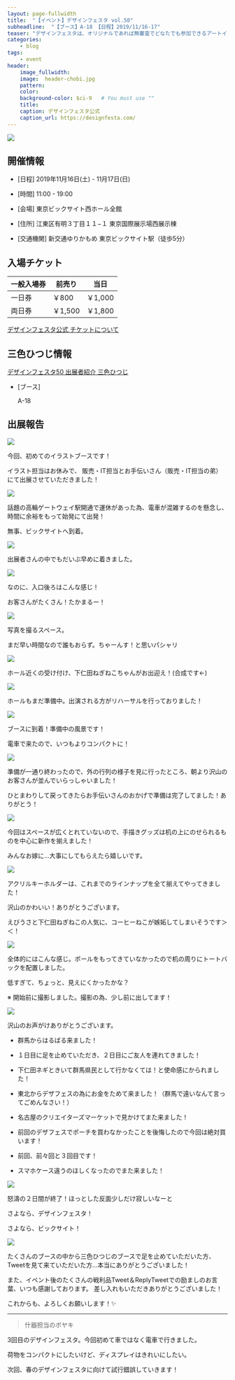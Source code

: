 ```yaml
---
layout: page-fullwidth
title:  "【イベント】デザインフェスタ vol.50"
subheadline:  "【ブース】A-18 【日程】2019/11/16-17"
teaser: "デザインフェスタは、オリジナルであれば無審査でどなたでも参加できるアートイベントです。"
categories:
    - blog
tags:
    - event
header:
    image_fullwidth:
    image:  header-chobi.jpg
    pattern:
    color:
    background-color: $ci-9   # You must use ""
    title:
    caption: デザインフェスタ公式
    caption_url: https://designfesta.com/
---
```


![](https://lh3.googleusercontent.com/I6B5yEm13JqUMd6nLYsiH0C45Q4D6IkOzQCt6SRKRcZhJ3VwM08nBzVqJ5UaYqFP3vVvFOkPu-j7x_gJH1fRaeMU2D80uHFiKywyNQWAUNg6AD-EruRXzZNJQYM70gAn-5-_3fo5u1mtpixrA3eE_F-P_3gqQl3GdP4yP5EJas-SybzP-zrjHh7HviJWjNTqvEVt3YqW2Umm508QHDTmRs7v48JT-2TaHRoQHo_uMw1SYkB0MyupUbL9RYSa0TcNlf2L0_Vd2gNMua-9tg2EYBK5zd-O_PPe_i0VC9KklOOXxmKDgtJjzu6dhIkKoyBPdJSfn6WLhpNBr68i9FwmZPOBKFXOj97gc75HT1K41bygNe6zUnncbLsQMLLRBSOcjo1hC9NhumU7NZhM-AqZSIBia1dZ2WQEX0MtM2txwc8YCLy5BuIvohSH3EPTMOYHcqnuPBJl7pyzV0voENOSvslaS-tFyBvcIHz83WfXo7bwVydBIO7JOjATzTYooxsBjeWyE8uOqMNHi0O7qwcuAENUNoE188jGp6CbW8C35iAJ0TM-smvMeRogOadWTo79Sw5B-38ez0K1GCDjTvn-KMdLlixXX0H-TN8Ew7cRA5orsppbBKjkoBfSrKbBlez6nN8-hRu8SQ9DtRZ3wllRViUa4vCJU6O8fvwRw1G7yiVT2ZqK1kBofcdPrXUoVSZzMbu_CY8UdNaZYH7BhE57F0I=w599-h338-no?authuser=2)

## 開催情報

* [日程] 2019年11月16日(土) - 11月17日(日) 

* [時間] 11:00 - 19:00 

* [会場] 東京ビックサイト西ホール全館

* [住所] 江東区有明３丁目１１−１ 東京国際展示場西展示棟

* [交通機関] 新交通ゆりかもめ 東京ビックサイト駅（徒歩5分）

## 入場チケット

|一般入場券|前売り|当日|
|---|---|---|
|一日券|￥800|￥1,000|
|両日券|￥1,500|￥1,800|

[デザインフェスタ公式 チケットについて](https://designfesta.com/about-ticket/)

## 三色ひつじ情報

[デザインフェスタ50 出展者紹介 三色ひつじ](https://designfesta.com/about-artist-detail/?md=detail&id=B9vphf8XlZbcMajUbxTK%2Fg%3D%3D)

* [ブース] 

    A-18

## 出展報告

![](https://lh3.googleusercontent.com/iLaTHxHV8RlvZdsy-pdMNC3f_kmLR5y_pWSwuc8eo9Fn9jWc_TUQOS2qmfa6AgkYBMU4fOWa1DFZ2QiZC-yxEhOgDctfr5MYSd_8kU0POMvLskR-4hz19P0qvYg9S2kMkfIeBuFgEpBAhncJnnLitrwzSiaH384cjUBdtu4aAeMzNMaAdwKcQBByWVLestyvS4Pwhx3BN9QKe-mMjdZiwYD-1MMDZkRNCcm2uHOpundvGSbvVcefOYIKJ9Cu7NoADYuUu-oOtxcMiPNcSqFLClWjLA4pEtTNMhYMm9FAwz1uXvzweqzasRzlzU9vEr6NZCIsIA9pUW7QqdQG3ghF8IQ92Ap9BFq0tCqa48q_-zfCDVRxI0JLFmcG7VSjZRlouDsVpe98Bx7YbeO_n2aVIQhRnE4qOQPoYBz2WEoheNoFY29TPL-IrGCF8wLhnBUkpZviKFBh6yGQoJJMsX9fGKjuWS7CMDt5ETOyuqKD0XQCtdi6RNdQ4tkjkRwp-p0umsOCXKQ75KqvhSzkANERbiKvvZnS2mXl9qDR5c4xq35qY2kHnZg3SVz-4STVveUwk5Kc0aXhKOf-y-XWsW520zQ4wu_aOiG2FUFsGA-5SWjF2mL0iDM_GDS5BfRE-udMP-UamQ_gO0b4pqFMsvcMvXtak90Qr97hNP45KYxHbYLrAb00Xks8u5VmA-KZ8fF-2ol75oyeipJPgZD0azDud6M=w596-h419-no?authuser=2)

今回、初めてのイラストブースです！

イラスト担当はお休みで、
販売・IT担当とお手伝いさん（販売・IT担当の弟）にて出展させていただきました！

![](https://lh3.googleusercontent.com/mVAafvtE7fgvnntXC-c90uQUFNZRsndvn5Xyw_m6wkS210nQeCP9E2M63Vpsfi0JsuUKRX8oHDejztNcjfk8wFvwQyQvL95yvdgR18k11wCa4Ng9KXr3rSRym0wPa1FwtO6iE40YYPEgb8Z46cldCW07If30CkZ12JHeh5Q5ADtTe-Qf7_tD34V0co4R6GDZzo3F990pFeEh4xJEn_rMeJDlPouPFGCkjuaxfV7u5cfjbdzqw8b-g-a9wngJKjGiFID2mlvRn42Tbguf8pTCaTdkfkwdvMRIbEvLFjHyK9Ws5QBMy_5fcav9ee9VbktY06XgeyM-_S5YyBbbMyxDOxEiaMQ0-vBUZ0gwO4kCHsvEvn5T_iNzk564ZgNqPUOhAdMIV8lqhedyFVzQw8_y4WvLioNViWnO5MOciUitRevFH69JQ4Hrdh0rzF2xuYCjVW6ipi2nT6UEfMXMHP6oy6sMHMqO-JQBD1rZUHwysDs-zuRM15LPZAlET1KUinfKumXa8LMjUIcgugpnyJGAk621ysOMHAe_zI9Vb3Tb9dczeOsP9H1BcOR-KR_LByQojdAkm89HIXEJanW3c6UnigLZv1Ye-pMgp5CqThDKcC4WicZZkwydIo6RZj6IlcTZrcgPTK0ZWS3cc3yzl5b60Mv1JoJ-plWXLpZQvgl5gMmSWM3oU8tLergD3YiVUZ6aZIeaoXN9vnmS2l7YZfOsNJk=w475-h575-no?authuser=2)

話題の高輪ゲートウェイ駅開通で運休があった為、電車が混雑するのを懸念し、時間に余裕をもって始発にて出発！

無事、ビックサイトへ到着。

![](https://lh3.googleusercontent.com/qn-cShQ1rhfOwJoQIuyxA7u6zE2GJuvQ9ks7MWzby9Wu2h57IJ_X2MqA60fKPGGY-nFWnILZMsE1_Zy_XfVr0uXBfWEhi2lYvH0NTWysdBqc8dEaMjEcd2F6kpg1-DIkLcgG0s4VoecEsU400KwF-skTueJWXfHDjh_CTgTS-dVMNYv5_BjSSJMTN8PijQk3wfDJdvD3oCUZAtvsbc_DcY86ojyA4oCApxzsNtuL4digXiXj-izvp4_oBoNsTykp_XmDlCVWxiHakbotcjzL2--3LXEe0Cv3-SCTtkAfUjPFUdLLemduf7b0do6Zq92YF8Hh3aoVKMjjBN5x01I5c2lGCSBLnecrbDj4x5u2Kj8eZWElHHeI-RkKOcuhdwVbNXyw7-KjmmrcmudcRabOSAQIHiEQqUYNUK0MoNVkdDKb8wBHzpIXx9LmHnp9GdUaA3qODip9n6Abmv2Y5Yo7PQMxFgVJ02FwYgOG--_SvY2jOf4zPzZKu7vFW5tWZ6GzV30PQeLVbbkYpThNVf4MaS0SMPqE5L9a4p2q4muo_ekG0SmsiqW7X1lDWKl5YkleBj8MeSBaMxwNfWv9RHkELBuByI8UiMR3TaM2Z9hC5fL3maYd97vqX6Ue_yPGerw8fCj0P1rq1HKd3fQ5gvhAJJKY1VW4E6gtbh22PuIWXe339JUdiGsx03mNa0DreSMzYu0iU3YVvNsxYOuh505RIpk=w596-h335-no?authuser=2)

出展者さんの中でもだいぶ早めに着きました。

![](https://lh3.googleusercontent.com/JaZqAZZsyF5Uv4WSflVGZoc2rGflmjhrRz7Wks5Qv0_OxDgCYgBvfDt_xB0WDAH7q-2dHFAEdyp0fmSwo7RMKlS0_k8TUxB4-a83MyJGrhjn4w3VBVDgJrpJTdCDqqhhRdyBMWbuuw5-TeQyjbPmQew5qXYGUB8GJZvn_BULg-lfVw1fVM1BwSMeTFAY08EHqAS1RyExx8R1azYMeVnn2NcL2h98Xs_UkJfbnbYBlAIEzhegS7shmjzTa2iR7_5F7ga7_cegsnivtbDMmK21WgKdz6EzZ6iThYmDm_Vuj8EKF2XROKIQ1s9yX20GIhd13lh9bb4vK6wgqDG9OvMSEskgtr_1ShFsyJrOrtkP4gIq4ozrtlELO0Rx-4axZRnBHxzLZK8D23N4dPXHSCO0a1R9jiak33OQDd8rdql-RG9xXVxKhLPR_OJT5hiWIfjv1-URH8zBsjMYdWLLsNQvtLsuj3XfT86DVpZIHLiyWFR0-hkNy_xyEmX3jBgmIBebbL3-CwH3crlL-cpI62Mtt2d0eCGxPnLQ5ovLxuRbBi5Oe66QWO4Lv0ofW54nsnn_AyqPjJ-9cRVnIeOjYmoPIZgeHCoXZ0RhI48Z99YJ5ZdNg_I0Ba1yHc_r8r_2S5ojm7uHy4cGJaNp4IoJV7ffTtW0ZDaF4QXITcDTmY3oFIL0aclCf3Q_YREl7ihwaeH2kgu9ps5T5hcgVoOdMh47pjs=w478-h581-no?authuser=2)

なのに、入口後ろはこんな感じ！

お客さんがたくさん！たかまるー！

![](https://lh3.googleusercontent.com/ZOPMUNPcF_w7jH2pz_5PH7ZE1DTxURKOt4MMbPC0EVgbCgo_6k49AKeiZAm9lspmZ-WdJB1rFS6mHc01olqkOJHfWt4UlhhORMFw7FhoXu8z3vKsBue1q86tzpTFidxF6WyS_7_Xv_bRgMVnTXVP-sItCMRsL4JeCrG-T-R5OGn3_0sIvXYeRYLU2DVGvOPPPuH_mLud5SQ25fpfxbQktCUP6IEe91RCD1CpQJ6g5wFcZQ0su95vlunCY89gniJC4VsiqGvP2zfR_HrzM_RgQLk6Of0h4XDBnwT1p93-7SEsu7ihCrkVu_cRd-S4ibqZ7Zq9pUGX8EIKXVQzt_T5fXGmEn3-WGKc_2BkZhd_kqqq6iPBKtMAYpkUVA8UF0Hoyva-vRKFeixgVj6nPtVwTPgjReN3kmE_8kxUr2C8lKSRNzU4g01h0PorBNPKA_OC7JEwFbXtXY5_4IC2ttMlbR5Tkc0-PFPa9kiilsbxYj47MXIjX8Vvvc_11RPy1jZSsISotdh-nNlvFrC8UaYdmsME9Ir7YVMAAwrGawr79PNuLnpcrpJkYO5tQTk0pZBDGB5krGSeTtxSNm5hW4ovoXE3-2ijxairJ7vKZ-va-tQaaA9QyOZp87TuJYPtTWeb7gkAyXfcqXbgzWr2HATzwUsxWqZ-eD_Ep6Le5kzaxTBpOhJMACWnbp8ZrZF4HVIp2ZPo8A8ZOYIv7la-GEXIVCM=w594-h578-no?authuser=2)

写真を撮るスペース。

まだ早い時間なので誰もおらず。ちゃーんす！と思いパシャリ

![](https://lh3.googleusercontent.com/lGgIin3_IP1in0cerZWKSBm-NerHvUM9PKgj3VJkfw3cYvwmNY_GqNDr8a8V7sF-nYOxyOvrLPdPicNLMvX5OOuF4LczReBm-u53jwH91MNYRUWOdxsmNgCipex5PddiwdYby6lClRFIqOPUpSDM6aiuFStbK6NGoK9rW59GyFmhk5rv6mXfPBRs7EUvDWdBCJGvT3tPL_xRSe1PijGE9DPutdKLSzalDACEtwIgRqegrv87mEMpy-cPmKDJIqPwNMXKXH4L-GKBokffq3JzwPa_zOmp9hj5AZU1-Nm3qRHCpvhkyhqJsmc5l1nLXlm0H4tMNcpl4yb4uthUXt88OEVjcON9ez8pv4xpEPuRojc3dK_qkLIbpCehfzRtcX3-a3PenT3PIf-KQt1JIzVPL_U7HWrEpNqx-FRkl_ExTzjz9_aic0YhMCqtlScaSO1baFp6iKkCiVVw3xrWny8K8ILPxK-zLyF-Ul5cMqtFJVFCRYJ-qHvuWcZoCMo_hiKf_tKqoHB9PFYAuPSEsMy3UpqvQ0z2jFhYywktKMGfpL5yXVLeWRaRLj9fsedaDtfbVTRCQoOIGiHf0d31XO-I0rmlM8WTeSg9n_mlBeDyFWnBwjjplD3JX-tM59haL-7xHGnXQKigZQLS2TTnm5qWE1oYUmH9Psg5uii7pzk7J-T9svIl_U_-2ScDWepJ66nhimHrOjc5t1QMglz0x4WS-UU=w597-h334-no?authuser=2)

ホール近くの受け付け、下仁田ねぎねこちゃんがお出迎え！(合成です←)

![](https://lh3.googleusercontent.com/GfTj8n7-PWhjaq-rhIIPTRDfdUIDjMUxGC7ZC4wSFgzU885p7wUQCwAnOXNxR9brvdyCWRtnsHhhxTcmh6fR7w6hGj6VJIBrqlovbMUs64aGtukuwKChX8_KD5jywiRnHN1RAboLn_53NR6YMhCxzu6to1avh1qRq-hBaTBjrKdTeca-YAjeaaAoxkrQgXGzfkIrstfF3ZkAWabK7VJz_E0YFCRrBOf1VP_HYW3kkTiaZq4tWKEXEDT7ONOrrjeO8IWmwqqxlRa3CHYC1UlD2EMVGKA_ZMNGNb8zi2UGDGcV_y6GUFXhOe6vVHg1HjerK3VGo6uEHaEMMtuRFyxnNrYkxh0RUedkhEfiZyPAsgyDvgObSGqN05Pmq-m9ug_3avC1TJgnIvDVVobzGGYxe2ovwf2Udvw1PEPDP0B4JPx8PPyKuBaGj9GBaoYinwlkk72J2CP5BG4jQeOGcJIyxVkk5m8qUi73TaKNvw194DIB2KvPJPUBKjuKhX-IVKv-7Ip-TDT8PdDy3hqrgoDg9QoQBdfUlb70Q0KA8F9j04KNSj7KPhHJzTKI9S16mKty_EH7pu5OHukTxMLsEeddt_boco70kuHN2OIXgAb1xecKANQ0xy9NNlULbD5braNFL_0-aR36_oPXYHVEgd1uP4OKiO7BVe1TEsO6jlkNsqed2F2X-50x7FDquxFX6Ho4skCKPD_uyh7BzItP6Gm3AL0=w473-h579-no?authuser=2)

ホールもまだ準備中。出演される方がリハーサルを行っておりました！

![](https://lh3.googleusercontent.com/eU3aO-oIInTFQ7so0uALr3gaNU2iwQCl-nzzh2kb6Ank8tuVQSCkbMsf-H-t-WBnqiQ-KtGfbcJcOQDBFOdln-8hMVQF6CV0X-m7IPNewmv3qilrUS_-nP-6VVqNsPh6-xHrGJRoN1KEnO4YxMZ_880IDNsHzkVq9M0fBaNjSTJUuAeCdi_KpgqRtYIiFIfp3_jGUx9xD4KGp-ddGSFEW7U0Di84PAe4SV4ABVu-e0r0bP2690ru1esxujjS6OoOkPY6mQyGm26EUfvCF3z5WQ--BoGrNNv9Q-HzeMUSF076kWMonpNBgmMtWeNiaZ0GonteP14twUXhFhmbRX_RFfT3VgQw8ywOE-Or__54cr5VLZvhkD2Ob5exs0mlyRu-FlqDtUEHgs7DgQGHBeV4m-PHaBeP0EE8raT_iB05L7KxNMdEBNkrvdCvf6Jsaxd-u5_5hrtztngG5ORc3gteb7nN5GAXZczvADg0V5QJpxhgHN5WOen6_dv2qEqa5tHthsx4cnnlr_yZdJOw3-LYxtuvTRltBlIIcIHnDTNtLCHQTXgmuZ03VpSumQ1eIX7hkPamciyEWXSlXGNpZbqUZ_yf53DXNS5IHr9LWztpEDfzYUGk0jfmBgbgDqKyAfaffneYJiFcAJoMWsZxUWPJIoqB2zjMvg6h7wjWZBkKhJKpeGH4jKuetfXy1MuJVn50cdfm5VFP37zwMTJdYNKPSFM=w596-h444-no?authuser=2)

ブースに到着！準備中の風景です！

電車で来たので、いつもよりコンパクトに！

![](https://lh3.googleusercontent.com/r1nJU17mYj6iiFg-dK5nkv7f41djp7l5m3z9XxRJ4jLAxoUkNn77nDuGZJYju6SXTnyTs2IZMhv-2EJrm5dagxF2GXFrCdvFa-GSQZbkJflzXQihKKurtOv-YPLZoB2TN-5jVNNZI58qrRx77wWxH4x4x2WFy8zEKuQSN1XlXpNvXCqqbBeCwR9sleGAQiEPGuJq_tV6mhUmrX4iEe2Tn02J9BwiN6hMZ9iQsImBdJmYhzDc53fVlRupmR12mb0oOF0ArErm1vQBqmR_6L-RKh9QiDO_7UBfirxhzdl-hmOe3hQ9hmSKzXxsXnXvWTZ6mEez41O_DAhu9Bz5TaOklI4nIc2ylKprEtWqmWGFK0lO_-U6q3DCjGMIoIkGkvmaSv0_x-maI0CzHzZJyJRquEjZhA9P_JcKg4enqB22SG90np_6m8YSiCztNLyGgzZHp3NsA9VXGZYIoL5zS2RX6jojknnugjl-0M_5MSsf-yBX73hE2Q7fjtdj-0Tixje1ODVvjpX7JtA-4RoMzJXziFWoGD8fCCuMB2nOeGmjaqPrP9Ekc1lpXVWLfYtwnXExhMLyXvT0QmkJ_HeogSugomlzUvscqoiricovHnB0U_rxM0TNJe2hPxLI0Ef2-QHoObES3hsbdDNDV6WPGVDZ1LmNBpnByA-LbYLNvNE947wpqe1QRoyg2eBQxbVLFKEOyuec-SfuLhynclGPFnkVTY4=w591-h329-no?authuser=2)

準備が一通り終わったので、外の行列の様子を見に行ったところ、朝より沢山のお客さんが並んでいらっしゃいました！

ひとまわりして戻ってきたらお手伝いさんのおかげで準備は完了してました！ありがとう！

![](https://lh3.googleusercontent.com/UvLprTspSETYqa4MaS6OzcgRWjjbab93HqHksRBxJgSZdjHTLa2qGtWM3oh3qIZMxeGmHUTL_A5vPIqFC4TtV2L1rL7uMpBG22n4PXcGuRkrMC_1HX0DqAP4HzQZ-9pFNRNmPuJ8KtnLmRkJToMqAT-xxVhCkAQzN3QS2BvQeH8A4gqW1cSKwou57m6_0NEUWrfx2zF7yrTL4D9EPMwFBZE0t3HpgmqqXK99S6DKeauZKvkcEZqErohiramDvtGP8CqmRsscwhKhdkDDnuzuI4A1NqQP5Kf7XrsAd-gysa2i3dwHp1YFh9pz_jYe4nIHrDaomi0sQupIk3l3sZ6ugQd38XdVkiGz0FYEzSsUvF6Mg_0BTUjG2FLurUmbUsTVtqpkJ6YGjcAqVGHQK47kFtnXCs6XT0VJXbBtccX6RXkaNBJU_AF93hjRlTQyjayIWqKO2KGwnaWncm6cVwzBULqcDj649-ttr1C99JCZArqQlG65B2LgC3bYQCorvSgLlwOtxwjRiTnmUDh-q59awVPX9Bt2aO42FEGJGvy7rUTWXeLACTO5UmqY3EX9G9O6CNmxOrzUFG4j5ZRhsyVQMTGehYUDkgWXSckkQ2Pr2EbJPSU5bhlv7ImBxAAtfKCHuXf3bRs6LLCoJcd9Xobm8cft5OI4Acv3Z7DSO5P4sxskAmBTvzscGg4eEZavgwHkHnaAzBt0OLBaQtSnAQV488w=w589-h326-no?authuser=2)

今回はスペースが広くとれていないので、手描きグッズは机の上にのせられるものを中心に新作を揃えました！

みんなお嫁に…大事にしてもらえたら嬉しいです。

![](https://lh3.googleusercontent.com/4Qik4doW1-pTko3Rn9ZcAfPTnC1gIjXC_xPX8woNsT6M_thCcKLjEWysEEI4PtdJ7g97plBM9KajVclRgj5gu4k_2_UyUIfIm_QY_icLwLSawOevS9phYnUB_ZVBxXV1Jb0XzbxRkuO3aDfCPQtBzhKRjuaPr06ebYRwM9fYqdv1tMmuASTdacifF4Ut9gdGlnSL9zT-5qd73NCt6UuIF8wUNFsmm-tJOOnIMp6XZvMlyo0K5SsbUjgtR1Ltp9Dr5ApJid0IBuE6qW6WdqoXMhDb1PhFQ-V-3n00W9MO8N3AWDC0PSH6rnRpImjsM71PRuLaKi3LBbSg73Gm1wKdWtoJSfJuD3NINtggeA1xf-MbLEqH4RxoWCOWL2jbR9nPfrPhrEsZx6XqI9mqfOZ4bJCJlNq9BVlksga6Y6saYkO5XdcvBMbNT3-rGq9bvAhrCzAXFt_kODeFIDMT938YI_qktPCxB_ps0GaG0NdKY4mqqXuE2jr_Uow-lkefNGoE_epgzTksDPS_ZqvKq4PpAM1EZIFvw3Kw57zpv_IVfF0vXfLjRNI6hYpd-7mWpc_R9YLjWuIoll3AnDh5Ks61ot27vsYhZZ-JF2FX9wVWnqajKb0AVc5Chiohg08-q5T-OJu9ez5u4E9Srp_ZoZCThcxSf_ZnxoLg3CpKozLhE4zNg53NVwfMZyv-QXH6I_KwlPnPVYO2vIeBQCl9AKatu5E=w592-h572-no?authuser=2)

アクリルキーホルダーは、これまでのラインナップを全て揃えてやってきました！

沢山のかわいい！ありがとうございます。

えびうさと下仁田ねぎねこの人気に、コーヒーねこが嫉妬してしまいそうです＞＜！

![](https://lh3.googleusercontent.com/bLdalsX7mSoRikV2bv51LosHnd0gaYNE1vSTDuKD73XdFqhk-WHyV1DpHZjWX-J4TjVrbveyt-Fv3NelrYoWs7KqAqYkVJHEt8RTjFRBfhpIMeMNOxvx_5BhJQhKzchdcdGi9vVdi_kR4uAVeEim_oPsOqrJjRsDj5XNWxrpDVuwaT0ekdanqzOSyAiCT73lcDwORaIuAQ83lw5-Py5iwlaaD-xYDmV7Eyakl02ZxuxqVQv2GNOknt-EjrC47WfLXyra_hmUbJXIoSD_-K9I0jg33E6ln9zTl2SGNKg_LRl3KEJj_x2FroLsHPv2L8imXtLKqOL6wLvDEC7naPERCrheN2TCGTd5shQxrN5PzwvkOX619J5u1Od8ADCn8wTKZOjmft4vdbwGRmBH3R2j__UuCSurbh3JQ4MaSpO_Ag2uG54aG4VFpXBdoypg-MCmHcfOUw87sepKhMAfhdHyy6ubImLIA0QGvd99OJcCEdL1z87BqSTUrv1NEBglUOwx87ifGaqF7X4i4izp6Af4T9HhwqcLlcr857BdDAp5bmB5ahx3PIUHrFsMTbVav20vbNiHk0EuDSE2a_wAMokG0qZ9qs7JhDXbQ2TT-Fdg6DI91DgLxrWuFAw2q4PzgW-Il7u4mwIIvKOw3P95Hz7hXE-xQdRYF6dwTlqRr0FM4CQhxzpBoEoUCxgbS80EOH3oleGEdsQ-vljp9-jvAibLFQo=w587-h576-no?authuser=2)

全体的にはこんな感じ。ポールをもってきていなかったので机の周りにトートバックを配置しました。

低すぎて、ちょっと、見えにくかったかな？

※ 開始前に撮影しました。撮影の為、少し前に出してます！

![](https://lh3.googleusercontent.com/20U_5H3JY1NWWZ59XWLOXN0HVqwzVd5eMHbuC1EGvJR7E1qKn2jR0oDntBPtwBtHvvtIVY9EtXeXC8DHiIK_lO2EoBDWg26eQdTyBXoxyzgkryiW0NrTsGVP3WjEVQbnlA6Nga7_5QJxvD7M74bb75XxMZOqag_A6kccUQDDKrMYMbFTmeJ2AuW4d1BHOUVwOJiB-Y-wE4otTGDvDZpvKluOibdJT7VrdGNK9EpBIQZpPb6X-oKAsPIBRtB11aYtMh9XrktFSFFsJUUU4hA09Vfx3LIpIwdWZsDnh3miNgEMLEV5fCbRry4aFZtxBDMZd-ZFyWgLQzfX__mJFQ_Iqi9rGrTm0tawdfEZY1tjjk0rkW07mMMdINXhtYV5RvEDlnR02XYTGXIfpIDN1Pj01y7vP26h0PNN6A1rAjTYJBz0p0J_TStyTCmOrA5dBTyye5oDuU2OCGiQXcFB6aiKcKpNJcj3zTF5Liv6XQg-xi_CnIK7c-54foZP1HpoMkTvvQDvhop8OVBZW5noP8Ghz0FMtjtdgfIK_Ct1-9_iE5S9JRaaZNy6nUHXDJtEH69eRZmO3C46jXEiF5cKwKLcLaVsrG4apAv37FNOQfRGOeuYaoMgLHgYiwfyETeWIPfSVRsEl2pmstQfJ0-6TUaso-QoTd4Fut7DjCn8K8AVjmdlHzHsrW2zBNtmWWw6KVeWVdRhDr5uIV3uH7U2RNPXR7Y=w592-h562-no?authuser=2)

沢山のお声がけありがとうございます。

* 群馬からはるばる来ました！

* １日目に足を止めていただき、２日目にご友人を連れてきました！

* 下仁田ネギときいて群馬県民として行かなくては！と使命感にかられました！

* 東北からデザフェスの為にお金をためて来ました！（群馬で遠いなんて言ってごめんなさい！）

* 名古屋のクリエイターズマーケットで見かけてまた来ました！

* 前回のデザフェスでポーチを買わなかったことを後悔したので今回は絶対買います！

* 前回、前々回と３回目です！

* スマホケース違うのほしくなったのでまた来ました！

![](https://lh3.googleusercontent.com/tlx8SHH6sG6XROIyHX9mLIyziRpeUufvoy9esuEdEe5o5VT-Gbhs1oN5zDysLPiDWop85hA5x7B4oNWNv59IGy_A3t2yHxHA1wVD_rxZXW3CXxbf2xPqZj0iqevUObxmDNvrjOa4L-CjxQjxAdM5r1o0fRDysjwc-M9am93607NFLEN6noo9C3WYsyDiTDi4Ig7IciPk-beOdXTAw5HYGTzbYP7hxpzRc2JHcF3RIm2wn5xvcDgF0erwHgDREAeqEO58bBLTgcO5sOHbQERAtdebYto-Ka3b09Pblcv_8S9bxNWEJw4gNEQkOWxaN8ytNpO44foZffmwahZ55AKsRi8OPdYbSQ-X_SNDyIVk1oma3YUd5anKm3TjqpO3kCtboEb3mfESvHW7ERN1FqgBocQsq9LHgeB-W5Y_KE2nAY5Oa5ryWHySB97ZQhqIU1lxSugJGJIpowG2E1oDi5xxz3daYjq7W9B6zLyGWCw-OzHIu4bfaDWdcRAhRW8XU9z5mYWNdqU97LNRum0Ksh526djvVdH1A7BsogoFMe8HOA9tvHqouDFV4xfygQx_pYd-FQszVLtJD8pGmVlMRUrld-6Xqa_7Sk0w4k7AjlpiwTSDsvQGyon0bEc4pBxr_FuNkY2fRFNjvjvJw_S-HdGhooNFu4qFDU1F1E9Gh_CQwBc0m_YeBxV72BWaETkIgnzd-qaqf4yCX0pGzN0NlbheJxs=w593-h330-no?authuser=2)

怒濤の２日間が終了！ほっとした反面少しだけ寂しいなーと

さよなら、デザインフェスタ！

さよなら、ビックサイト！

![](https://lh3.googleusercontent.com/IPOS0TGfi21aqs7j0D82J8wZPOHkkXrxpsnVMIlcjZ_3icnAGwYc7SwOT1ASS4aKYYsSlCNHAo0jkkoJLkT82r7UWKL1tmDxPYRJBioJVVbpw9_6XiuHoEij4flglujpF8x_A1CvWhYAJeOv0EP_TGQvh61V5dZP5DyXNWjyhF3y7YnXjVjJjQBEO3jA0u-drXAmeloSm5Qj4iHNneIId9thZCk3SBauZrzP7huwoqc0XtFWmUkbMmiwitszxeKCem99YgVpF7EY7HiYL1ZHP9JXckE_-3ZA-MTJKlHzvtx30Reg7RdUUkLpA2hUHOfU83MHCGMCyXk8K601YkklnAS4wPEWANKl4AeD4W9z6qGBcVEy_PMawBFTKGyjn6MDVZ6tChiuQv6JHKzRogGlVbgLULUUCSK8Qc-ZRGsnltDaNDaJDD9BC_GKVivugP0ZAxHo0V9TmgiAsQoQJ7iDNZdxZjooYRNc4XCioN6AOKyKyZHkn9PLtGFgXm1ED_Ie4Km6fs8Q6-0S_Y2J7qHZi9ue0Rl00upQWFIf1V9ewWy5bL5pLtd9XEe_X0JQyaGZh6pYOf37ZVCF6JuwkMuy3VeeMT8i9S-bnuyfEsPBE8uTWq4SvTJNRIM20n-Keh5e-D7zX_-z4p1imb9TT6tdNuudPGLDDVog7q07Tg-3ci3e7X6dJP4g9tAqd8KV-RlZD_cJPXej29hlRxidX2mmYi0=w591-h445-no?authuser=2)

たくさんのブースの中から三色ひつじのブースで足を止めていただいた方、Tweetを見て来ていただいた方…本当にありがとうございました！ 

また、イベント後のたくさんの戦利品Tweet＆ReplyTweetでの励ましのお言葉、いつも感謝しております。
差し入れもいただきありがとうございました！

これからも、よろしくお願いします！✨

---

> 什器担当のボヤキ

3回目のデザインフェスタ。今回初めて車ではなく電車で行きました。

荷物をコンパクトにしたいけど、ディスプレイはきれいにしたい。

次回、春のデザインフェスタに向けて試行錯誤していきます！